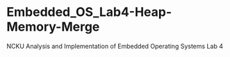 # Embedded_OS_Lab4-Heap-Memory-Merge
NCKU Analysis and Implementation of Embedded Operating Systems Lab 4

